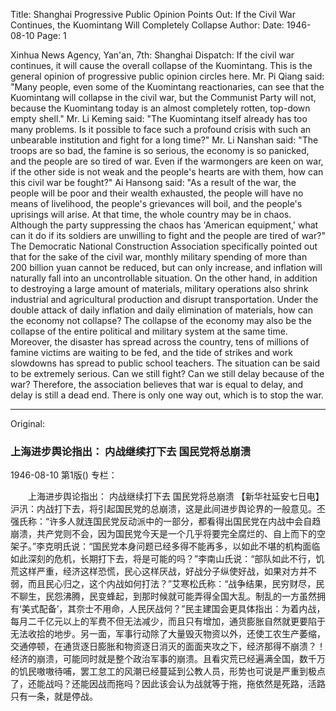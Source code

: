 Title: Shanghai Progressive Public Opinion Points Out: If the Civil War Continues, the Kuomintang Will Completely Collapse
Author:
Date: 1946-08-10
Page: 1

Xinhua News Agency, Yan'an, 7th: Shanghai Dispatch: If the civil war continues, it will cause the overall collapse of the Kuomintang. This is the general opinion of progressive public opinion circles here. Mr. Pi Qiang said: "Many people, even some of the Kuomintang reactionaries, can see that the Kuomintang will collapse in the civil war, but the Communist Party will not, because the Kuomintang today is an almost completely rotten, top-down empty shell." Mr. Li Keming said: "The Kuomintang itself already has too many problems. Is it possible to face such a profound crisis with such an unbearable institution and fight for a long time?" Mr. Li Nanshan said: "The troops are so bad, the famine is so serious, the economy is so panicked, and the people are so tired of war. Even if the warmongers are keen on war, if the other side is not weak and the people's hearts are with them, how can this civil war be fought?" Ai Hansong said: "As a result of the war, the people will be poor and their wealth exhausted, the people will have no means of livelihood, the people's grievances will boil, and the people's uprisings will arise. At that time, the whole country may be in chaos. Although the party suppressing the chaos has 'American equipment,' what can it do if its soldiers are unwilling to fight and the people are tired of war?" The Democratic National Construction Association specifically pointed out that for the sake of the civil war, monthly military spending of more than 200 billion yuan cannot be reduced, but can only increase, and inflation will naturally fall into an uncontrollable situation. On the other hand, in addition to destroying a large amount of materials, military operations also shrink industrial and agricultural production and disrupt transportation. Under the double attack of daily inflation and daily elimination of materials, how can the economy not collapse? The collapse of the economy may also be the collapse of the entire political and military system at the same time. Moreover, the disaster has spread across the country, tens of millions of famine victims are waiting to be fed, and the tide of strikes and work slowdowns has spread to public school teachers. The situation can be said to be extremely serious. Can we still fight? Can we still delay because of the war? Therefore, the association believes that war is equal to delay, and delay is still a dead end. There is only one way out, which is to stop the war.



<hr /> 

Original: 


### 上海进步舆论指出：  内战继续打下去  国民党将总崩溃

1946-08-10
第1版()
专栏：

　　上海进步舆论指出：
    内战继续打下去
    国民党将总崩溃
    【新华社延安七日电】沪汛：内战打下去，将引起国民党的总崩溃，这是此间进步舆论界的一般意见。丕强氏称：“许多人就连国民党反动派中的一部分，都看得出国民党在内战中会自趋崩溃，共产党则不会，因为国民党今天是一个几乎将要完全腐烂的、自上而下的空架子。”李克明氏说：“国民党本身问题已经多得不能再多，以如此不堪的机构面临如此深刻的危机，长期打下去，将是可能的吗？”李南山氏说：“部队如此不行，饥荒这样严重，经济这样恐慌，民心这样厌战，好战分子纵使好战，如果对方并不弱，而且民心归之，这个内战如何打法？”艾寒松氏称：“战争结果，民穷财尽，民不聊生，民怨沸腾，民变蜂起，到那时候就可能弄得全国大乱。制乱的一方虽然拥有‘美式配备’，其奈士不用命，人民厌战何？”民主建国会更具体指出：为着内战，每月二千亿元以上的军费不但无法减少，而且只有增加，通货膨胀自然就更要陷于无法收拾的地步。另一面，军事行动除了大量毁灭物资以外，还使工农生产萎缩，交通停顿，在通货逐日膨胀和物资逐日消灭的面面夹攻之下，经济那得不崩溃？！经济的崩溃，可能同时就是整个政治军事的崩溃。且看灾荒已经遍满全国，数千万的饥民嗷嗷待哺，罢工怠工的风潮已经蔓延到公教人员，形势也可说是严重到极点了，还能战吗？还能因战而拖吗？因此该会认为战就等于拖，拖依然是死路，活路只有一条，就是停战。
